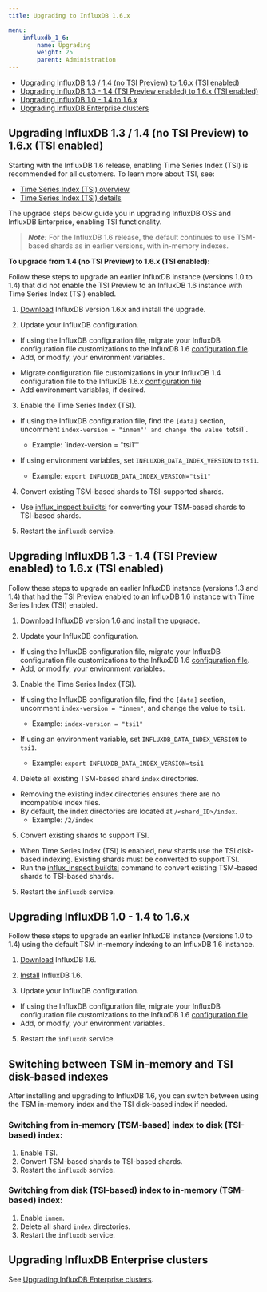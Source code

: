 ```yaml
---
title: Upgrading to InfluxDB 1.6.x

menu:
    influxdb_1_6:
        name: Upgrading
        weight: 25
        parent: Administration
---
```


-   [Upgrading InfluxDB 1.3 / 1.4 (no TSI Preview) to 1.6.x (TSI enabled)](#upgrading-influxdb-1-3-1-4-no-tsi-preview-to-1-6-x-tsi-enabled)
-   [Upgrading InfluxDB 1.3 - 1.4 (TSI Preview enabled) to 1.6.x (TSI enabled)](#upgrading-influxdb-1-3-1-4-tsi-preview-enabled-to-1-6-x-tsi-enabled)
-   [Upgrading InfluxDB 1.0 - 1.4 to 1.6.x](#upgrading-influxdb-1-0-1-4-to-1-6-x)
-   [Upgrading InfluxDB Enterprise clusters](#upgrading-influxdb-enterprise-clusters)

## Upgrading InfluxDB 1.3 / 1.4 (no TSI Preview) to 1.6.x (TSI enabled)

Starting with the InfluxDB 1.6 release, enabling Time Series Index (TSI) is recommended for all customers. To learn more about TSI, see:

-   [Time Series Index (TSI) overview](/influxdb/v1.6/concepts/time-series-index/)
-   [Time Series Index (TSI) details](/influxdb/v1.6/concepts/tsi-details/)

The upgrade steps below guide you in upgrading InfluxDB OSS and InfluxDB Enterprise, enabling TSI functionality.

> **_Note:_** For the InfluxDB 1.6 release, the default continues to use TSM-based shards as in earlier versions, with in-memory indexes.

**To upgrade from 1.4 (no TSI Preview) to 1.6.x (TSI enabled):**

Follow these steps to upgrade an earlier InfluxDB instance (versions 1.0 to 1.4) that did not enable the TSI Preview to an InfluxDB 1.6 instance with Time Series Index (TSI) enabled.

1. [Download](https://portal.influxdata.com/downloads) InfluxDB version 1.6.x and install the upgrade.

2. Update your InfluxDB configuration.

-   If using the InfluxDB configuration file, migrate your InfluxDB configuration file customizations to the InfluxDB 1.6 [configuration file](/influxdb/v1.6/administration/config/).
-   Add, or modify, your environment variables.

*   Migrate configuration file customizations in your InfluxDB 1.4 configuration file to the InfluxDB 1.6.x [configuration file](/influxdb/v1.6/administration/config/)
*   Add environment variables, if desired.

3. Enable the Time Series Index (TSI).

-   If using the InfluxDB configuration file, find the `[data]` section, uncomment `index-version = "inmem"' and change the value to`tsi1`.

    -   Example: `index-version = "tsi1"'

-   If using environment variables, set `INFLUXDB_DATA_INDEX_VERSION` to `tsi1`.
    -   Example: `export INFLUXDB_DATA_INDEX_VERSION="tsi1"`

4. Convert existing TSM-based shards to TSI-supported shards.

-   Use [influx_inspect buildtsi](/influxdb/v1.6/tools/influx_inspect/#influx-inspect/#buildtsi) for converting your TSM-based shards to TSI-based shards.

5. Restart the `influxdb` service.

## Upgrading InfluxDB 1.3 - 1.4 (TSI Preview enabled) to 1.6.x (TSI enabled)

Follow these steps to upgrade an earlier InfluxDB instance (versions 1.3 and 1.4) that had the TSI Preview enabled to an InfluxDB 1.6 instance with Time Series Index (TSI) enabled.

1. [Download](https://portal.influxdata.com/downloads) InfluxDB version
   1.6 and install the upgrade.

2. Update your InfluxDB configuration.

-   If using the InfluxDB configuration file, migrate your InfluxDB configuration file customizations to the InfluxDB 1.6 [configuration file](/influxdb/v1.6/administration/config/).
-   Add, or modify, your environment variables.

3. Enable the Time Series Index (TSI).

-   If using the InfluxDB configuration file, find the `[data]` section, uncomment `index-version = "inmem"`, and change the value to `tsi1`.

    -   Example: `index-version = "tsi1"`

-   If using an environment variable, set `INFLUXDB_DATA_INDEX_VERSION` to `tsi1`.
    -   Example: `export INFLUXDB_DATA_INDEX_VERSION=tsi1`

4. Delete all existing TSM-based shard `index` directories.

-   Removing the existing index directories ensures there are no incompatible index files.
-   By default, the index directories are located at `/<shard_ID>/index`.
    -   Example: `/2/index`

5. Convert existing shards to support TSI.

-   When Time Series Index (TSI) is enabled, new shards use the TSI disk-based indexing. Existing shards must be converted to support TSI.
-   Run the [influx_inspect buildtsi](/influxdb/v1.6/tools/influx_inspect/#influx-inspect-buildtsi) command to convert existing TSM-based shards to TSI-based shards.

5. Restart the `influxdb` service.

## Upgrading InfluxDB 1.0 - 1.4 to 1.6.x

Follow these steps to upgrade an earlier InfluxDB instance (versions 1.0 to 1.4) using the default TSM in-memory indexing to an InfluxDB 1.6 instance.

1. [Download](https://portal.influxdata.com/downloads) InfluxDB 1.6.

2. [Install](/influxdb/v1.6/introduction/installation) InfluxDB 1.6.

3. Update your InfluxDB configuration.

-   If using the InfluxDB configuration file, migrate your InfluxDB configuration file customizations to the InfluxDB 1.6 [configuration file](/influxdb/v1.6/administration/config/).
-   Add, or modify, your environment variables.

5. Restart the `influxdb` service.

## Switching between TSM in-memory and TSI disk-based indexes

After installing and upgrading to InfluxDB 1.6, you can switch between using the TSM in-memory index and the TSI disk-based index if needed.

### Switching from in-memory (TSM-based) index to disk (TSI-based) index:

1. Enable TSI.
2. Convert TSM-based shards to TSI-based shards.
3. Restart the `influxdb` service.

### Switching from disk (TSI-based) index to in-memory (TSM-based) index:

1. Enable `inmem`.
2. Delete all shard `index` directories.
3. Restart the `influxdb` service.

## Upgrading InfluxDB Enterprise clusters

See [Upgrading InfluxDB Enterprise clusters](/enterprise_influxdb/v1.6/administration/upgrading/).
